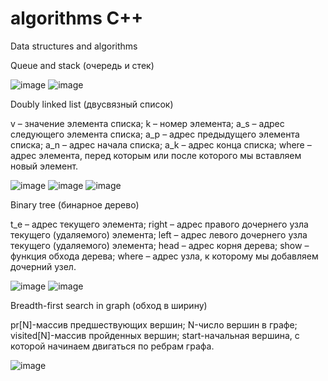 # algorithms C++
Data structures and algorithms 

Queue and stack (очередь и стек)

![image](https://github.com/MoonLightFoxKs/algorithms/blob/main/queue%20and%20stack/queue.png)
![image](https://github.com/MoonLightFoxKs/algorithms/blob/main/queue%20and%20stack/stack.png)


Doubly linked list (двусвязный список)

v – значение элемента списка;
k – номер элемента;
a_s – адрес следующего элемента списка;
a_p – адрес предыдущего элемента списка;
a_n – адрес начала списка;
a_k – адрес конца списка;
where – адрес элемента, перед которым или после которого мы вставляем новый элемент.

![image](https://github.com/MoonLightFoxKs/algorithms/blob/main/Doubly%20linked%20list/image%20129.png)
![image](https://github.com/MoonLightFoxKs/algorithms/blob/main/Doubly%20linked%20list/image%20128.png)
![image](https://github.com/MoonLightFoxKs/algorithms/blob/main/Doubly%20linked%20list/image%20126.png)


Binary tree (бинарное дерево)

t_e – адрес текущего элемента;
right – адрес правого дочернего узла текущего (удаляемого) элемента;
left – адрес левого дочернего узла текущего (удаляемого) элемента;
head – адрес корня дерева;
show – функция обхода дерева;
where – адрес узла, к которому мы добавляем дочерний узел.

![image](https://github.com/MoonLightFoxKs/algorithms/blob/main/binary%20tree/image%20122.png)
![image](https://github.com/MoonLightFoxKs/algorithms/blob/main/binary%20tree/image%20123.png)


Breadth-first search in graph (обход в ширину)

pr[N]-массив предшествующих вершин;
N-число вершин в графе;
visited[N]-массив пройденных вершин;
start-начальная вершина, с которой начинаем двигаться по ребрам графа.

![image](https://github.com/MoonLightFoxKs/algorithms/blob/main/BFS%20graph/image%20124.png)
